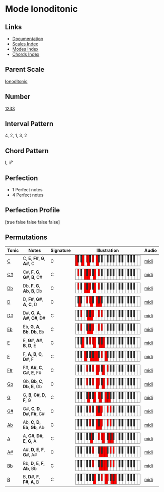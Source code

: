 # Mode Ionoditonic

## Links

- [Documentation](index.md)
- [Scales Index](Scales.md)
- [Modes Index](Modes.md)
- [Chords Index](Chords.md)

## Parent Scale

[Ionoditonic](ScaleIonoditonic.md)

## Number

[1233](https://ianring.com/musictheory/scales/1233)

## Interval Pattern

4, 2, 1, 3, 2

## Chord Pattern

I, ii⁰

## Perfection

- 1 Perfect notes
- 4 Perfect notes

## Perfection Profile

[true false false false false]

## Permutations

| Tonic | Notes | Signature | Illustration | Audio |
|-------|-------|-----------|--------------|-------|
| [C](ModeCNaturalIonoditonic.md) | C, **E**, **F#**, **G**, **A#**, C | C | ![CNaturalIonoditonic](ModeCNaturalIonoditonic.png) | [midi](https://github.com/edipermadi/music/blob/main/docs/ModeCNaturalIonoditonic.mid?raw=true) |
| [C#](ModeCSharpIonoditonic.md) | C#, **F**, **G**, **G#**, **B**, C# | C | ![CSharpIonoditonic](ModeCSharpIonoditonic.png) | [midi](https://github.com/edipermadi/music/blob/main/docs/ModeCSharpIonoditonic.mid?raw=true) |
| [Db](ModeDFlatIonoditonic.md) | Db, **F**, **G**, **Ab**, **B**, Db | C | ![DFlatIonoditonic](ModeDFlatIonoditonic.png) | [midi](https://github.com/edipermadi/music/blob/main/docs/ModeDFlatIonoditonic.mid?raw=true) |
| [D](ModeDNaturalIonoditonic.md) | D, **F#**, **G#**, **A**, **C**, D | C | ![DNaturalIonoditonic](ModeDNaturalIonoditonic.png) | [midi](https://github.com/edipermadi/music/blob/main/docs/ModeDNaturalIonoditonic.mid?raw=true) |
| [D#](ModeDSharpIonoditonic.md) | D#, **G**, **A**, **A#**, **C#**, D# | C | ![DSharpIonoditonic](ModeDSharpIonoditonic.png) | [midi](https://github.com/edipermadi/music/blob/main/docs/ModeDSharpIonoditonic.mid?raw=true) |
| [Eb](ModeEFlatIonoditonic.md) | Eb, **G**, **A**, **Bb**, **Db**, Eb | C | ![EFlatIonoditonic](ModeEFlatIonoditonic.png) | [midi](https://github.com/edipermadi/music/blob/main/docs/ModeEFlatIonoditonic.mid?raw=true) |
| [E](ModeENaturalIonoditonic.md) | E, **G#**, **A#**, **B**, **D**, E | C | ![ENaturalIonoditonic](ModeENaturalIonoditonic.png) | [midi](https://github.com/edipermadi/music/blob/main/docs/ModeENaturalIonoditonic.mid?raw=true) |
| [F](ModeFNaturalIonoditonic.md) | F, **A**, **B**, **C**, **D#**, F | C | ![FNaturalIonoditonic](ModeFNaturalIonoditonic.png) | [midi](https://github.com/edipermadi/music/blob/main/docs/ModeFNaturalIonoditonic.mid?raw=true) |
| [F#](ModeFSharpIonoditonic.md) | F#, **A#**, **C**, **C#**, **E**, F# | C | ![FSharpIonoditonic](ModeFSharpIonoditonic.png) | [midi](https://github.com/edipermadi/music/blob/main/docs/ModeFSharpIonoditonic.mid?raw=true) |
| [Gb](ModeGFlatIonoditonic.md) | Gb, **Bb**, **C**, **Db**, **E**, Gb | C | ![GFlatIonoditonic](ModeGFlatIonoditonic.png) | [midi](https://github.com/edipermadi/music/blob/main/docs/ModeGFlatIonoditonic.mid?raw=true) |
| [G](ModeGNaturalIonoditonic.md) | G, **B**, **C#**, **D**, **F**, G | C | ![GNaturalIonoditonic](ModeGNaturalIonoditonic.png) | [midi](https://github.com/edipermadi/music/blob/main/docs/ModeGNaturalIonoditonic.mid?raw=true) |
| [G#](ModeGSharpIonoditonic.md) | G#, **C**, **D**, **D#**, **F#**, G# | C | ![GSharpIonoditonic](ModeGSharpIonoditonic.png) | [midi](https://github.com/edipermadi/music/blob/main/docs/ModeGSharpIonoditonic.mid?raw=true) |
| [Ab](ModeAFlatIonoditonic.md) | Ab, **C**, **D**, **Eb**, **Gb**, Ab | C | ![AFlatIonoditonic](ModeAFlatIonoditonic.png) | [midi](https://github.com/edipermadi/music/blob/main/docs/ModeAFlatIonoditonic.mid?raw=true) |
| [A](ModeANaturalIonoditonic.md) | A, **C#**, **D#**, **E**, **G**, A | C | ![ANaturalIonoditonic](ModeANaturalIonoditonic.png) | [midi](https://github.com/edipermadi/music/blob/main/docs/ModeANaturalIonoditonic.mid?raw=true) |
| [A#](ModeASharpIonoditonic.md) | A#, **D**, **E**, **F**, **G#**, A# | C | ![ASharpIonoditonic](ModeASharpIonoditonic.png) | [midi](https://github.com/edipermadi/music/blob/main/docs/ModeASharpIonoditonic.mid?raw=true) |
| [Bb](ModeBFlatIonoditonic.md) | Bb, **D**, **E**, **F**, **Ab**, Bb | C | ![BFlatIonoditonic](ModeBFlatIonoditonic.png) | [midi](https://github.com/edipermadi/music/blob/main/docs/ModeBFlatIonoditonic.mid?raw=true) |
| [B](ModeBNaturalIonoditonic.md) | B, **D#**, **F**, **F#**, **A**, B | C | ![BNaturalIonoditonic](ModeBNaturalIonoditonic.png) | [midi](https://github.com/edipermadi/music/blob/main/docs/ModeBNaturalIonoditonic.mid?raw=true) |

